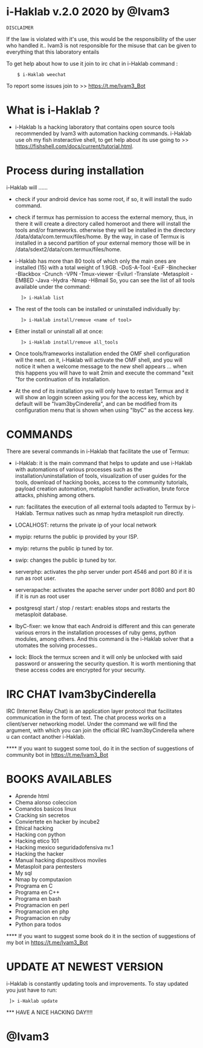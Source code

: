 # i-Haklab v.2.0 2020 by @Ivam3

	DISCLAIMER
If the law is violated with it's use, this would be the responsibility of the user who handled it..
Ivam3 is not responsible for the misuse that can be given to everything that this laboratory entails

To get help about how to use it join to irc chat in i-Haklab command :

        $ i-Haklab weechat

To report some issues join to >> https://t.me/Ivam3_Bot

# What is i-Haklab ?

- i-Haklab Is a hacking laboratory that contains open source tools recommended by Ivam3 with automation hacking commands. i-Haklab use oh my fish insteractive shell, to get help about its use going to >> https://fishshell.com/docs/current/tutorial.html.

# Process during installation

i-Haklab will ......
- check if your android device has some root, if so, it will install the sudo command.
- check if termux has permission to access the external memory, thus, in there it will create a directory called homeroot and there will install the tools and/or frameworks. otherwise they will be installed in the directory /data/data/com.termux/files/home. By the way, in case of Termux is installed in a second partition of your external memory those will be in /data/sdext2/data/com.termux/files/home.
- i-Haklab has more than 80 tools of which only the main ones are installed (15) with a total weight of 1.9GB. -DoS-A-Tool -ExiF -Binchecker -Blackbox -Crunch -VPN -Tmux-viewer -Evilurl -Translate -Metasploit -EMBED -Java -Hydra -Nmap -H8mail So, you can see the list of all tools available under the command:

        ]> i-Haklab list

- The rest of the tools can be installed or uninstalled individually by:

        ]> i-Haklab install/remove <name of tool>

- Either install or uninstall all at once:

        ]> i-Haklab install/remove all_tools

- Once tools/frameworks installation ended the OMF shell configuration will the next. on it, i-Haklab will activate the OMF shell, and you will notice it when a welcome message to the new shell appears ... when this happens you will have to wait 2min and execute the command "exit "for the continuation of its installation.

- At the end of its installation you will only have to restart Termux and it will show an loggin screen asking you for the access key, which by default will be "Ivam3byCinderella", and can be modified from its configuration menu that is shown when using "IbyC" as the access key.

# COMMANDS

There are several commands in i-Haklab that facilitate the use of Termux:

- i-Haklab: it is the main command that helps to update and use i-Haklab with automations of various processes such as the installation/uninstallation of tools, visualization of user guides for the tools, download of hacking books, access to the community tutorials, payload creation automation, metaploit handler activation, brute force attacks, phishing among others.

- run: facilitates the execution of all external tools adapted to Termux by i-Haklab. Termux natives such as nmap hydra metasploit run directly.

- LOCALHOST: returns the private ip of your local network

- mypip: returns the public ip provided by your ISP.

- myip: returns the public ip tuned by tor.

- swip: changes the public ip tuned by tor.

- serverphp: activates the php server under port 4546 and port 80 if it is run as root user.

- serverapache: activates the apache server under port 8080 and port 80 if it is run as root user

- postgresql start / stop / restart: enables stops and restarts the metasploit database.

- IbyC-fixer: we know that each Android is different and this can generate various errors in the installation processes of ruby gems, python modules, among others. And this command is the i-Haklab solver that a
utomates the solving processes..

- lock: Block the termux screen and it will only be unlocked with said password or answering the security question. It is worth mentioning that these access codes are encrypted for your security.


# IRC CHAT Ivam3byCinderella

IRC (Internet Relay Chat) is an application layer protocol that facilitates communication in the form of text. The chat process works on a client/server networking model. Under the command <i-Haklab> we will find the <weechat> argument, with which you can join the official IRC Ivam3byCinderella where u can contact another i-Haklab.

**** If you want to suggest some tool, do it in the section of suggestions of community bot in https://t.me/Ivam3_Bot

# BOOKS AVAILABLES

- Aprende html
- Chema alonso coleccion
- Comandos basicos linux
- Cracking sin secretos
- Conviertete en hacker by incube2
- Ethical hacking
- Hacking con python
- Hacking etico 101
- Hacking mexico seguridadofensiva nv.1
- Hacking the hacker
- Manual hacking dispositivos moviles
- Metasploit para pentesters
- My sql
- Nmap by computaxion
- Programa en C
- Programa en C++
- Programa en bash
- Programacion en perl
- Programacion en php
- Programacion en ruby
- Python para todos

**** If you want to suggest some book do it in the section of suggestions of my bot in https://t.me/Ivam3_Bot

# UPDATE AT NEWEST VERSION 

i-Haklab is constantly updating tools and improvements. To stay updated you just have to run:

	 ]> i-Haklab update

*** HAVE A NICE HACKING DAY!!!!

# 			@Ivam3
